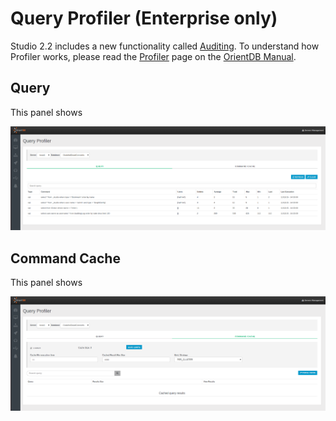 # Query Profiler (Enterprise only)
Studio 2.2 includes a new functionality called [Auditing](Auditing.md). To understand how Profiler works, please read the [Profiler](https://github.com/orientechnologies/orientdb-docs/blob/master/Profiler.md) page on the [OrientDB Manual](http://orientdb.com/docs/last/index.html).

## Query
This panel shows

![Query](images/studio-queryprofiler-query.png)

## Command Cache
This panel shows

![Command Cache](images/studio-queryprofiler-commandcache.png)

